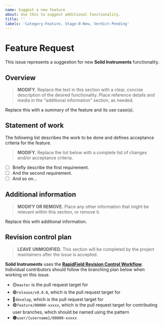 ```yaml
---
name: Suggest a new feature
about: Use this to suggest additional functionality.
title: ''
labels: 'Category-Feature, Stage-0-New, Verdict-Pending'
---
```


# Feature Request

This issue represents a suggestion for new **Solid Instruments** functionality.

## Overview

> **MODIFY.** Replace the text in this section with a clear, concise description of the desired functionality. Place reference details and media in the "additional information" section, as needed.

Replace this with a summary of the feature and its use case(s).

## Statement of work

The following list describes the work to be done and defines acceptance criteria for the feature.

> **MODIFY.** Replace the list below with a complete list of changes and/or acceptance criteria.

- [ ] Briefly describe the first requirement.
- [ ] And the second requirement.
- [ ] And so on...

## Additional information

> **MODIFY OR REMOVE.** Place any other information that might be relevant within this section, or remove it.

Replace this with additional information.

## Revision control plan

> **LEAVE UNMODIFIED.** This section will be completed by the project maintainers after the issue is accepted.

**Solid Instruments** uses the [**RapidField Revision Control Workflow**](https://github.com/RapidField/solid-instruments/blob/master/CONTRIBUTING.md#revision-control-strategy). Individual contributors should follow the branching plan below when working on this issue.

- :yellow_circle:`master` is the pull request target for
- :purple_circle:`release/v0.0.0`, which is the pull request target for
- :large_blue_circle:`develop`, which is the pull request target for
- :green_circle:`feature/00000-xxxxx`, which is the pull request target for contributing user branches, which should be named using the pattern
- :brown_circle:`user/{username}/00000-xxxxx`
